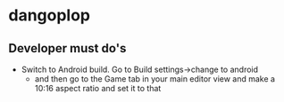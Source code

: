 # dangoplop

## Developer must do's ##
* Switch to Android build. Go to Build settings->change to android
    * and then go to the Game tab in your main editor view and make a 10:16 aspect ratio and set it to that
